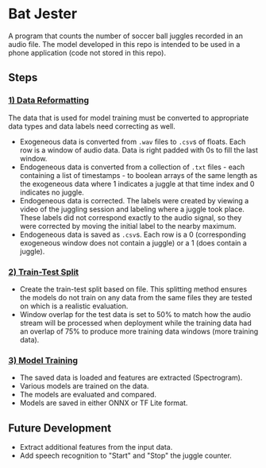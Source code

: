 # Bat Jester
A program that counts the number of soccer ball juggles recorded in an audio file. The model developed in this repo is intended to be used in a phone application (code not stored in this repo).


## Steps

### [1) Data Reformatting](/01_data_reformatting.ipynb)
The data that is used for model training must be converted to appropriate data types and data labels need correcting as well.
- Exogeneous data is converted from `.wav` files to `.csv`s of floats. Each row is a window of audio data. Data is right padded with 0s to fill the last window.
- Endogeneous data is converted from a collection of `.txt` files - each containing a list of timestamps - to boolean arrays of the same length as the exogeneous data where 1 indicates a juggle at that time index and 0 indicates no juggle.
- Endogeneous data is corrected. The labels were created by viewing a video of the juggling session and labeling where a juggle took place. These labels did not correspond exactly to the audio signal, so they were corrected by moving the initial label to the nearby maximum.
- Endogeneous data is saved as `.csv`s. Each row is a 0 (corresponding exogeneous window does not contain a juggle) or a 1 (does contain a juggle).

### [2) Train-Test Split](/02_train_test_split.ipynb)
- Create the train-test split based on file. This splitting method ensures the models do not train on any data from the same files they are tested on which is a realistic evaluation.
- Window overlap for the test data is set to 50% to match how the audio stream will be processed when deployment while the training data had an overlap of 75% to produce more training data windows (more training data).

### [3) Model Training](/03_model_training.ipynb)
- The saved data is loaded and features are extracted (Spectrogram).
- Various models are trained on the data.
- The models are evaluated and compared.
- Models are saved in either ONNX or TF Lite format.

## Future Development
- Extract additional features from the input data.
- Add speech recognition to "Start" and "Stop" the juggle counter.
